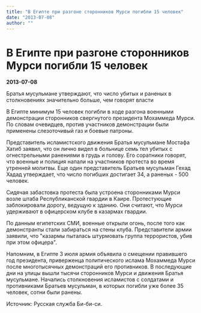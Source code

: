 ```yaml
---
title: "В Египте при разгоне сторонников Мурси погибли 15 человек"
date: "2013-07-08"
author: ""
---
```


# В Египте при разгоне сторонников Мурси погибли 15 человек

**2013-07-08** 

Братья мусульмане утверждают, что число убитых и раненых в столкновениях значительно больше, чем говорят власти

В Египте минимум 15 человек погибли в ходе разгона военными демонстрации сторонников свергнутого президента Мохаммеда Мурси. По словам очевидцев, против участников демонстрации были применены слезоточивый газ и боевые патроны.

Представитель исламистского движения Братья мусульмане Мостафа Хатиб заявил, что он лично видел в больнице семь тел убитых с огнестрельными ранениями в грудь и голову. Его соратники говорят, что военные и полиция напали на участников протеста во время утренней молитвы. Еще один представитель Братьев мусульман Гехад Хадад утверждает, что число погибших достигает 34, а раненых - 500 человек.

Сидячая забастовка протеста была устроена сторонниками Мурси возле штаба Республиканской гвардии в Каире. Протестующие заблокировали дорогу, ведущую к зданию. Они считают, что Мурси удерживают в офицерском клубе в казармах гвардии.

По данным египетских СМИ, военные открыли огонь, после того как демонстранты стали забираться на стены клуба. Представители армии заявили, что "казармы пыталась штурмовать группа террористов, убив при этом офицера".

Напомним, в Египте 3 июля армия объявила о смещении правившего год президента, приверженца политического ислама Мохаммеда Мурси после многотысячных демонстраций его противников. В последующие дни на улицы вышли тысячи сторонников Мурси и движения Братья мусульмане. Начались столкновения исламистов с солдатами и противниками Братьев мусульман, в которых погибли уже более 35 человек, сотни были ранены.

Источник: Русская служба Би-би-си.